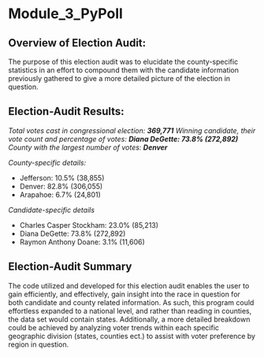 # Module_3_PyPoll

## Overview of Election Audit: 
The purpose of this election audit was to elucidate the county-specific statistics in an effort to compound them with the candidate information previously gathered to give a more detailed picture of the election in question. 

## Election-Audit Results: 

*Total votes cast in congressional election: **369,771***
*Winning candidate, their vote count and percentage of votes:  **Diana DeGette: 73.8% (272,892)***
*County with the largest number of votes: **Denver***

*County-specific details:*
* Jefferson: 10.5% (38,855)
* Denver: 82.8% (306,055)
* Arapahoe: 6.7% (24,801)

*Candidate-specific details*
* Charles Casper Stockham: 23.0% (85,213)
* Diana DeGette: 73.8% (272,892)
* Raymon Anthony Doane: 3.1% (11,606)

## Election-Audit Summary
The code utilized and developed for this election audit enables the user to gain efficiently, and effectively, gain insight into the race in question for both candidate and county related information. As such, this program could effortless expanded to a national level, and rather than reading in counties, the data set would contain states. Additionally, a more detailed breakdown could be achieved by analyzing voter trends within each specific geographic division (states, counties ect.) to assist with voter preference by region in question. 

